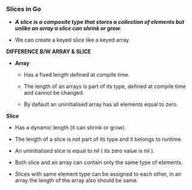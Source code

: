 ### Slices in Go

*   ***A slice is a composite type that stores a collection of elements but unlike an array a slice can shrink or grow.***

* We can create a keyed slice like a keyed array.

**DIFFERENCE B/W ARRAY & SLICE**
* **Array**

  * Has a fixed length defined at compile time.

  * The length of an arrays is part of its type, defined at compile time and cannot be changed.

  * By default an uninitialised array has all elements equal to zero.

**Slice**

  * Has a dynamic length (it can shrink or grow).

  * The length of a slice is not part of its type and it belongs to runtime.

  * An uninitialised slice is equal to nil ( its zero value is nil ).

  * Both slice and an array can contain only the same type of elements.

  * Slices with same element type can be assigned to each other, in an array the length of the array also should be same.